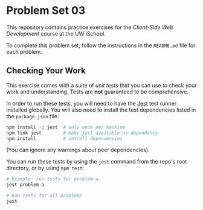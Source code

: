 # Problem Set 03

This repository contains practice exercises for the _Client-Side Web Development_ course at the UW iSchool.

To complete this problem set, follow the instructions in the `README.md` file for each problem.

## Checking Your Work
This exercise comes with a suite of _unit tests_ that you can use to check your work and understanding. Tests are **not** guaranteed to be comprehensive.

In order to run these tests, you will need to have the [Jest](https://facebook.github.io/jest/) test runner installed globally. You will also need to install the test dependencies listed in the `package.json` file:

```bash
npm install -g jest  # only once per machine
npm link jest        # make jest available as dependency
npm install          # install dependencies
```

(You can ignore any warnings about peer dependencies).

You can run these tests by using the `jest` command from the repo's root directory, or by using `npm test`:

```bash
# Example: run tests for problem-a
jest problem-a

# Run tests for all problems
jest
```
